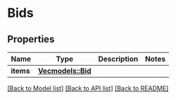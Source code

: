 # Bids

## Properties

| Name      | Type                           | Description | Notes |
| --------- | ------------------------------ | ----------- | ----- |
| **items** | [**Vec<models::Bid>**](Bid.md) |             |

[[Back to Model list]](../README.md#documentation-for-models) [[Back to API list]](../README.md#documentation-for-api-endpoints) [[Back to README]](../README.md)
